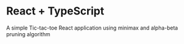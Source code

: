 # React + TypeScript
A simple Tic-tac-toe React application using minimax and alpha-beta pruning algorithm